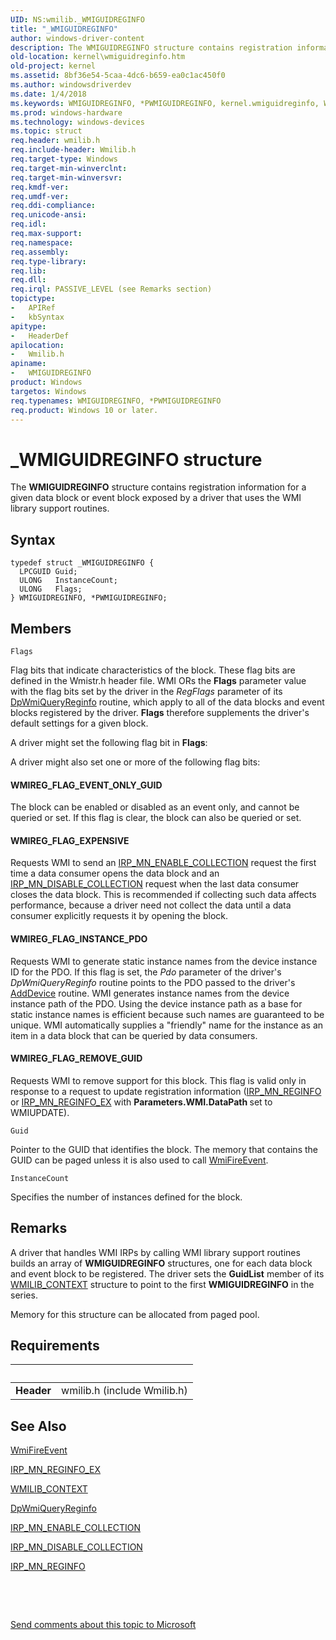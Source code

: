 ```yaml
---
UID: NS:wmilib._WMIGUIDREGINFO
title: "_WMIGUIDREGINFO"
author: windows-driver-content
description: The WMIGUIDREGINFO structure contains registration information for a given data block or event block exposed by a driver that uses the WMI library support routines.
old-location: kernel\wmiguidreginfo.htm
old-project: kernel
ms.assetid: 8bf36e54-5caa-4dc6-b659-ea0c1ac450f0
ms.author: windowsdriverdev
ms.date: 1/4/2018
ms.keywords: WMIGUIDREGINFO, *PWMIGUIDREGINFO, kernel.wmiguidreginfo, WMIGUIDREGINFO structure [Kernel-Mode Driver Architecture], wmilib/PWMIGUIDREGINFO, wmilib/WMIGUIDREGINFO, PWMIGUIDREGINFO structure pointer [Kernel-Mode Driver Architecture], kstruct_d_aeedb315-3e08-4af9-9a37-afd06166a662.xml, PWMIGUIDREGINFO, _WMIGUIDREGINFO
ms.prod: windows-hardware
ms.technology: windows-devices
ms.topic: struct
req.header: wmilib.h
req.include-header: Wmilib.h
req.target-type: Windows
req.target-min-winverclnt: 
req.target-min-winversvr: 
req.kmdf-ver: 
req.umdf-ver: 
req.ddi-compliance: 
req.unicode-ansi: 
req.idl: 
req.max-support: 
req.namespace: 
req.assembly: 
req.type-library: 
req.lib: 
req.dll: 
req.irql: PASSIVE_LEVEL (see Remarks section)
topictype:
-	APIRef
-	kbSyntax
apitype:
-	HeaderDef
apilocation:
-	Wmilib.h
apiname:
-	WMIGUIDREGINFO
product: Windows
targetos: Windows
req.typenames: WMIGUIDREGINFO, *PWMIGUIDREGINFO
req.product: Windows 10 or later.
---
```


# _WMIGUIDREGINFO structure
The <b>WMIGUIDREGINFO</b> structure contains registration information for a given data block or event block exposed by a driver that uses the WMI library support routines.

## Syntax
````
typedef struct _WMIGUIDREGINFO {
  LPCGUID Guid;
  ULONG   InstanceCount;
  ULONG   Flags;
} WMIGUIDREGINFO, *PWMIGUIDREGINFO;
````

## Members


`Flags`

Flag bits that indicate characteristics of the block. These flag bits are defined in the Wmistr.h header file. WMI ORs the <b>Flags</b> parameter value with the flag bits set by the driver in the <i>RegFlags</i> parameter of its <a href="..\wmilib\nc-wmilib-wmi_query_reginfo_callback.md">DpWmiQueryReginfo</a> routine, which apply to all of the data blocks and event blocks registered by the driver. <b>Flags</b> therefore supplements the driver's default settings for a given block.

A driver might set the following flag bit in <b>Flags</b>:



A driver might also set one or more of the following flag bits:




#### WMIREG_FLAG_EVENT_ONLY_GUID

The block can be enabled or disabled as an event only, and cannot be queried or set. If this flag is clear, the block can also be queried or set.


#### WMIREG_FLAG_EXPENSIVE

Requests WMI to send an <a href="https://msdn.microsoft.com/library/windows/hardware/ff550857">IRP_MN_ENABLE_COLLECTION</a> request the first time a data consumer opens the data block and an <a href="https://msdn.microsoft.com/library/windows/hardware/ff550848">IRP_MN_DISABLE_COLLECTION</a> request when the last data consumer closes the data block. This is recommended if collecting such data affects performance, because a driver need not collect the data until a data consumer explicitly requests it by opening the block.


#### WMIREG_FLAG_INSTANCE_PDO

Requests WMI to generate static instance names from the device instance ID for the PDO. If this flag is set, the <i>Pdo</i> parameter of the driver's <i>DpWmiQueryReginfo</i> routine points to the PDO passed to the driver's <a href="https://msdn.microsoft.com/library/windows/hardware/ff540521">AddDevice</a> routine. WMI generates instance names from the device instance path of the PDO. Using the device instance path as a base for static instance names is efficient because such names are guaranteed to be unique. WMI automatically supplies a "friendly" name for the instance as an item in a data block that can be queried by data consumers.


#### WMIREG_FLAG_REMOVE_GUID

Requests WMI to remove support for this block. This flag is valid only in response to a request to update registration information (<a href="https://msdn.microsoft.com/library/windows/hardware/ff551731">IRP_MN_REGINFO</a> or <a href="https://msdn.microsoft.com/library/windows/hardware/ff551734">IRP_MN_REGINFO_EX</a> with <b>Parameters.WMI.DataPath </b>set to WMIUPDATE).

`Guid`

Pointer to the GUID that identifies the block. The memory that contains the GUID can be paged unless it is also used to call <a href="..\wmilib\nf-wmilib-wmifireevent.md">WmiFireEvent</a>.

`InstanceCount`

Specifies the number of instances defined for the block.

## Remarks
A driver that handles WMI IRPs by calling WMI library support routines builds an array of <b>WMIGUIDREGINFO</b> structures, one for each data block and event block to be registered. The driver sets the <b>GuidList</b> member of its <a href="..\wmilib\ns-wmilib-_wmilib_context.md">WMILIB_CONTEXT</a> structure to point to the first <b>WMIGUIDREGINFO</b> in the series.

Memory for this structure can be allocated from paged pool.

## Requirements
| &nbsp; | &nbsp; |
| ---- |:---- |
| **Header** | wmilib.h (include Wmilib.h) |

## See Also

<a href="..\wmilib\nf-wmilib-wmifireevent.md">WmiFireEvent</a>

<a href="https://msdn.microsoft.com/library/windows/hardware/ff551734">IRP_MN_REGINFO_EX</a>

<a href="..\wmilib\ns-wmilib-_wmilib_context.md">WMILIB_CONTEXT</a>

<a href="..\wmilib\nc-wmilib-wmi_query_reginfo_callback.md">DpWmiQueryReginfo</a>

<a href="https://msdn.microsoft.com/library/windows/hardware/ff550857">IRP_MN_ENABLE_COLLECTION</a>

<a href="https://msdn.microsoft.com/library/windows/hardware/ff550848">IRP_MN_DISABLE_COLLECTION</a>

<a href="https://msdn.microsoft.com/library/windows/hardware/ff551731">IRP_MN_REGINFO</a>

 

 

<a href="mailto:wsddocfb@microsoft.com?subject=Documentation%20feedback [kernel\kernel]:%20WMIGUIDREGINFO structure%20 RELEASE:%20(1/4/2018)&amp;body=%0A%0APRIVACY STATEMENT%0A%0AWe use your feedback to improve the documentation. We don't use your email address for any other purpose, and we'll remove your email address from our system after the issue that you're reporting is fixed. While we're working to fix this issue, we might send you an email message to ask for more info. Later, we might also send you an email message to let you know that we've addressed your feedback.%0A%0AFor more info about Microsoft's privacy policy, see http://privacy.microsoft.com/en-us/default.aspx." title="Send comments about this topic to Microsoft">Send comments about this topic to Microsoft</a>